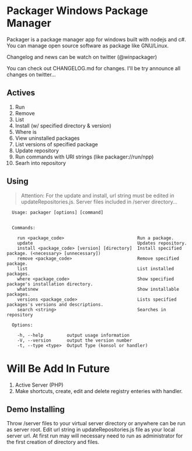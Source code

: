 Packager Windows Package Manager
=================================

Packager is a package manager app for windows built with nodejs and c#. You can manage open source software as package like GNU/Linux. 

Changelog and news can be watch on twitter (@winpackager)

You can check out CHANGELOG.md for changes. I'll be try announce all changes on twitter...

Actives
-------
1. Run
2. Remove
3. List
5. Install (w/ specified directory & version)
6. Where is
7. View uninstalled packages
8. List versions of specified package
9. Update repository
10. Run commands with URI strings (like packager://run/npp)
11. Searh into repository

Using
-----
>Attention: For the update and install, url string must be edited in updateRepositories.js. Server files included in /server directory...


```
  Usage: packager [options] [command]


  Commands:

    run <package_code>                            Run a package.
    update                                        Updates repository.
    install <package_code> [version] [directory]  Install specified package. (<necessary> [unnecessary])
    remove <package_code>                         Remove specified package.
    list                                          List installed packages.
    where <package_code>                          Show specified package's installation directory.
    whatsnew                                      Show installable packages.
    versions <package_code>                       Lists specified packages's versions and descriptions.
    search <string>                               Searches in repository

  Options:

    -h, --help         output usage information
    -V, --version      output the version number
    -t, --type <type>  Output Type (konsol or handler)                                
```

Will Be Add In Future
=====================
1. Active Server (PHP)
2. Make shortcuts, create, edit and delete registry enteries with handler.

Demo Installing
---------------
Throw /server files to your virtual server directory or anywhere can be run as server root. Edit url string in updateRepositories.js file as your local server url. At first run may will necessary need to run as administrator for the first creation of directory and files.
